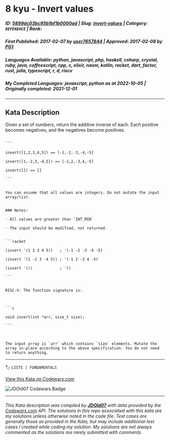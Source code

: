 # 8 kyu - Invert values

##### **ID**: [5899dc03bc95b1bf1b0000ad](https://www.codewars.com/kata/5899dc03bc95b1bf1b0000ad) | **Slug**: [invert-values](https://www.codewars.com/kata/5899dc03bc95b1bf1b0000ad) | **Category**: `REFERENCE` | **Rank**: <span style="color:white">8 kyu</span>

##### **First Published**: 2017-02-07 ***by*** [user7657844](https://www.codewars.com/users/user7657844) | **Approved**: 2017-02-08 ***by*** [PG1](https://www.codewars.com/users/PG1)

##### **Languages Available**: python, javascript, php, haskell, csharp, crystal, ruby, java, coffeescript, cpp, c, elixir, nasm, kotlin, racket, dart, factor, rust, julia, typescript, r, d, riscv

##### **My Completed Languages**: javascript, python ***as at*** 2022-10-05 | **Originally completed**: 2021-12-01

---

## Kata Description


Given a set of numbers, return the additive inverse of each. Each positive becomes negatives, and the negatives become positives.



~~~if-not:racket

```

invert([1,2,3,4,5]) == [-1,-2,-3,-4,-5]

invert([1,-2,3,-4,5]) == [-1,2,-3,4,-5]

invert([]) == []

```

~~~



```if:javascript,python,ruby,php,elixir,dart

You can assume that all values are integers. Do not mutate the input array/list.

```



```if:c,riscv

### Notes:

- All values are greater than `INT_MIN`

- The input should be modified, not returned.

```

~~~if:racket

```racket

(invert '(1 2 3 4 5))   ; '(-1 -2 -3 -4 -5)

(invert '(1 -2 3 -4 5)) ; '(-1 2 -3 4 -5)

(invert '())            ; '()

```

~~~



~~~if:riscv

RISC-V: The function signature is:



```c

void invert(int *arr, size_t size);

```



The input array is `arr` which contains `size` elements. Mutate the array in-place according to the above specification. You do not need to return anything.

~~~

---


🏷 `LISTS | FUNDAMENTALS`


[View this Kata on Codewars.com](https://www.codewars.com/kata/5899dc03bc95b1bf1b0000ad)

![](https://www.codewars.com/users/jdold07/badges/large "JDOld07 Codewars Badge")

---

###### *This Kata description was compiled by [**JDOld07**](https://tpstech.dev) with data provided by the [Codewars.com](https://www.codewars.com) API.  The solutions in this repo associated with this kata are my solutions unless otherwise noted in the code file.  Test cases are generally those as provided in the Kata, but may include additional test cases I created while coding my solution.  My solutions are not always commented as the solutions are rarely submitted with comments.*
